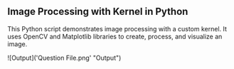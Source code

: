 ## Image Processing with Kernel in Python

This Python script demonstrates image processing with a custom kernel. It uses OpenCV and Matplotlib libraries to create, process, and visualize an image.

![Output]('Question File.png' "Output")
